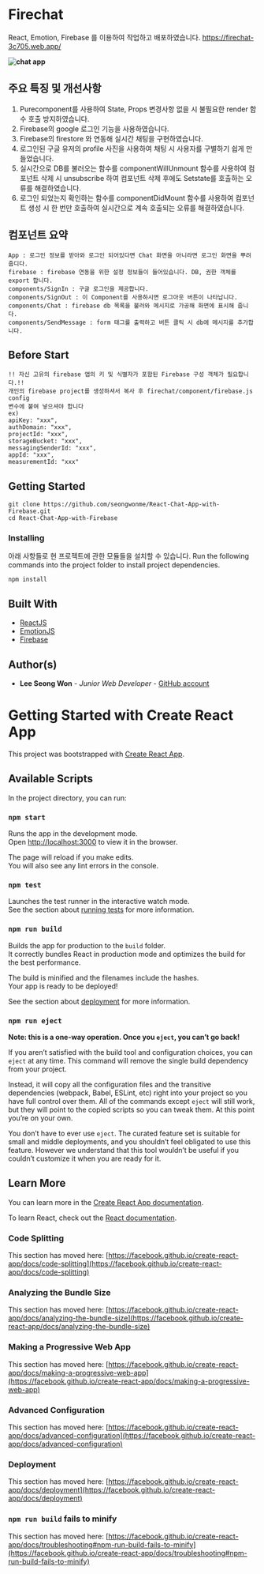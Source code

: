 # Firechat
React, Emotion, Firebase 를 이용하여 작업하고 배포하였습니다. https://firechat-3c705.web.app/

**![chat app](https://user-images.githubusercontent.com/62098910/126043796-a6b7c29d-c56c-48fd-a997-3c67759c9355.png)**  


## 주요 특징 및 개선사항

1. Purecomponent를 사용하여 State, Props 변경사항 없을 시 불필요한 render 함수 호출 방지하였습니다.
2. Firebase의 google 로그인 기능을 사용하였습니다.
3. Firebase의 firestore 와 연동해 실시간 채팅을 구현하였습니다. 
4. 로그인된 구글 유저의 profile 사진을 사용하여 채팅 시 사용자를 구별하기 쉽게 만들었습니다.
5. 실시간으로 DB를 불러오는 함수를 componentWillUnmount 함수를 사용하여 컴포넌트 삭제 시 unsubscribe 하여 컴포넌트 삭제 후에도 Setstate를 호출하는 오류를 해결하였습니다.
6. 로그인 되었는지 확인하는 함수를 componentDidMount 함수를 사용하여 컴포넌트 생성 시 한 번만 호출하여 실시간으로 계속 호출되는 오류를 해결하였습니다.

## 컴포넌트 요약
```
App : 로그인 정보를 받아와 로그인 되어있다면 Chat 화면을 아니라면 로그인 화면을 뿌려줍디다. 
firebase : firebase 연동을 위한 설정 정보들이 들어있습니다. DB, 권한 객체를 export 합니다.
components/SignIn : 구글 로그인을 제공합니다. 
components/SignOut : 이 Component를 사용하시면 로그아웃 버튼이 나타납니다.
components/Chat : firebase db 목록을 불러와 메시지로 가공해 화면에 표시해 줍니다.
components/SendMessage : form 태그를 출력하고 버튼 클릭 시 db에 메시지를 추가합니다.
```
## Before Start
```
!! 자신 고유의 firebase 앱의 키 및 식별자가 포함된 Firebase 구성 객체가 필요합니다.!!
개인의 firebase project를 생성하셔서 복사 후 firechat/component/firebase.js config
변수에 붙여 넣으셔야 합니다
ex) 
apiKey: "xxx",
authDomain: "xxx",
projectId: "xxx",
storageBucket: "xxx",
messagingSenderId: "xxx",
appId: "xxx",
measurementId: "xxx"
```
## Getting Started
```
git clone https://github.com/seongwonme/React-Chat-App-with-Firebase.git
cd React-Chat-App-with-Firebase
```

### Installing

아래 사항들로 현 프로젝트에 관한 모듈들을 설치할 수 있습니다.
Run the following commands into the project folder to install project dependencies.

```
npm install
```

## Built With

* [ReactJS](https://reactjs.org/)
* [EmotionJS](https://emotion.sh/docs/introduction)
* [Firebase](https://firebase.google.com/?hl=ko)

## Author(s)

* **Lee Seong Won** - *Junior Web Developer* - [GitHub account](https://github.com/seongwonme)

# Getting Started with Create React App

This project was bootstrapped with [Create React App](https://github.com/facebook/create-react-app).

## Available Scripts

In the project directory, you can run:

### `npm start`

Runs the app in the development mode.\
Open [http://localhost:3000](http://localhost:3000) to view it in the browser.

The page will reload if you make edits.\
You will also see any lint errors in the console.

### `npm test`

Launches the test runner in the interactive watch mode.\
See the section about [running tests](https://facebook.github.io/create-react-app/docs/running-tests) for more information.

### `npm run build`

Builds the app for production to the `build` folder.\
It correctly bundles React in production mode and optimizes the build for the best performance.

The build is minified and the filenames include the hashes.\
Your app is ready to be deployed!

See the section about [deployment](https://facebook.github.io/create-react-app/docs/deployment) for more information.

### `npm run eject`

**Note: this is a one-way operation. Once you `eject`, you can’t go back!**

If you aren’t satisfied with the build tool and configuration choices, you can `eject` at any time. This command will remove the single build dependency from your project.

Instead, it will copy all the configuration files and the transitive dependencies (webpack, Babel, ESLint, etc) right into your project so you have full control over them. All of the commands except `eject` will still work, but they will point to the copied scripts so you can tweak them. At this point you’re on your own.

You don’t have to ever use `eject`. The curated feature set is suitable for small and middle deployments, and you shouldn’t feel obligated to use this feature. However we understand that this tool wouldn’t be useful if you couldn’t customize it when you are ready for it.

## Learn More

You can learn more in the [Create React App documentation](https://facebook.github.io/create-react-app/docs/getting-started).

To learn React, check out the [React documentation](https://reactjs.org/).

### Code Splitting

This section has moved here: [https://facebook.github.io/create-react-app/docs/code-splitting](https://facebook.github.io/create-react-app/docs/code-splitting)

### Analyzing the Bundle Size

This section has moved here: [https://facebook.github.io/create-react-app/docs/analyzing-the-bundle-size](https://facebook.github.io/create-react-app/docs/analyzing-the-bundle-size)

### Making a Progressive Web App

This section has moved here: [https://facebook.github.io/create-react-app/docs/making-a-progressive-web-app](https://facebook.github.io/create-react-app/docs/making-a-progressive-web-app)

### Advanced Configuration

This section has moved here: [https://facebook.github.io/create-react-app/docs/advanced-configuration](https://facebook.github.io/create-react-app/docs/advanced-configuration)

### Deployment

This section has moved here: [https://facebook.github.io/create-react-app/docs/deployment](https://facebook.github.io/create-react-app/docs/deployment)

### `npm run build` fails to minify

This section has moved here: [https://facebook.github.io/create-react-app/docs/troubleshooting#npm-run-build-fails-to-minify](https://facebook.github.io/create-react-app/docs/troubleshooting#npm-run-build-fails-to-minify)
